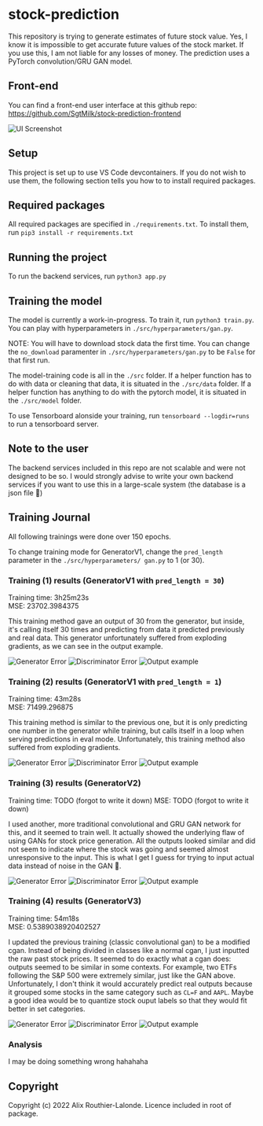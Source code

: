 # stock-prediction

This repository is trying to generate estimates of future stock value.
Yes, I know it is impossible to get accurate future values of the stock market. If you use this, I am not liable for any losses of money. 
The prediction uses a PyTorch convolution/GRU GAN model.

## Front-end
You can find a front-end user interface at this github repo: https://github.com/SgtMilk/stock-prediction-frontend 

![UI Screenshot](./assets/ui_screenshot.png)

## Setup

This project is set up to use VS Code devcontainers. If you do not wish to use them, the following section tells you how to to install required packages.

## Required packages

All required packages are specified in `./requirements.txt`.
To install them, run `pip3 install -r requirements.txt`

## Running the project

To run the backend services, run `python3 app.py`

## Training the model

The model is currently a work-in-progress. To train it, run `python3 train.py`.
You can play with hyperparameters in `./src/hyperparameters/gan.py`.

NOTE: You will have to download stock data the first time. You can change the `no_download` paramenter in `./src/hyperparameters/gan.py` to be `False` for that first run.

The model-training code is all in the `./src` folder.
If a helper function has to do with data or cleaning that data, it is situated in the `./src/data` folder.
If a helper function has anything to do with the pytorch model, it is situated in the `./src/model` folder.

To use Tensorboard alonside your training, run `tensorboard --logdir=runs` to run a tensorboard server.

## Note to the user

The backend services included in this repo are not scalable and were not designed to be so. I would strongly advise to write your own backend services if you want to use this in a large-scale system (the database is a json file 🙂️)

## Training Journal
All following trainings were done over 150 epochs.

To change training mode for GeneratorV1, change the `pred_length` parameter in the `./src/hyperparameters/ gan.py` to 1 (or 30).
 
### Training (1) results (GeneratorV1 with `pred_length = 30`)
Training time: 3h25m23s  
MSE: 23702.3984375

This training method gave an output of 30 from the generator, but inside, it's calling itself 30 times and predicting from data it predicted previously and real data. This generator unfortunately suffered from exploding gradients, as we can see in the output example.

![Generator Error](./assets/training1/generator_error.png)
![Discriminator Error](./assets/training1/discriminator_error.png)
![Output example](./assets/training1/exploding_gradients_problem.png)

### Training (2) results (GeneratorV1 with `pred_length = 1`)
Training time: 43m28s  
MSE: 71499.296875

This training method is similar to the previous one, but it is only predicting one number in the generator while training, but calls itself in a loop when serving predictions in eval mode. Unfortunately, this training method also suffered from exploding gradients.

![Generator Error](./assets/training2/generator_error.png)
![Discriminator Error](./assets/training2/discriminator_error.png)
![Output example](./assets/training2/exploding_gradients_problem.png)

### Training (3) results (GeneratorV2)
Training time: TODO (forgot to write it down)
MSE: TODO (forgot to write it down)

I used another, more traditional convolutional and GRU GAN network for this, and it seemed to train well. It actually showed the underlying flaw of using GANs for stock price generation. All the outputs looked similar and did not seem to indicate where the stock was going and seemed almost unresponsive to the input. This is what I get I guess for trying to input actual data instead of noise in the GAN 🙂️.

![Generator Error](./assets/training3/generator_error.png)
![Discriminator Error](./assets/training3/discriminator_error.png)
![Output example](./assets/training3/gan_problem.png)

### Training (4) results (GeneratorV3)
Training time: 54m18s  
MSE: 0.5389038920402527

I updated the previous training (classic convolutional gan) to be a modified cgan. Instead of being divided in classes like a normal cgan, I just inputted the raw past stock prices. It seemed to do exactly what a cgan does: outputs seemed to be similar in some contexts. For example, two ETFs following the S&P 500 were extremely similar, just like the GAN above. Unfortunately, I don't think it would accurately predict real outputs because it grouped some stocks in the same category such as `CL=F` and `AAPL`. Maybe a good idea would be to quantize stock ouput labels so that they would fit better in set categories.

![Generator Error](./assets/training4/generator_error.png)
![Discriminator Error](./assets/training4/discriminator_error.png)
![Output example](./assets/training4/gan_problem.png)

### Analysis
I may be doing something wrong hahahaha

## Copyright

Copyright (c) 2022 Alix Routhier-Lalonde. Licence included in root of package.
